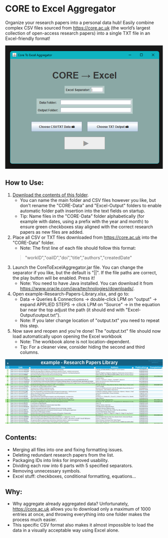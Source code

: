 # CORE to Excel Aggregator
Organize your research papers into a personal data hub! Easily combine complex CSV files sourced from https://core.ac.uk (the world’s largest collection of open-access research papers) into a single TXT file in an Excel-friendly format!

![ss1](/src/screenshots/ss1.png)

## How to Use:
1. [Download the contents of this folder](CORE-To-Excel).
    * You can name the main folder and CSV files however you like, but don't rename the "CORE-Data" and "Excel-Output" folders to enable automatic folder path insertion into the text fields on startup.
    * Tip: Name files in the "CORE-Data" folder alphabetically (for example with dates, using a prefix with the year and month) to ensure green checkboxes stay aligned with the correct research papers as new files are added.
2. Place all CSV or TXT files downloaded from https://core.ac.uk into the "CORE-Data" folder.
    * Note: The first line of each file should follow this format: 
    > "workID","oaiID","doi","title","authors","createdDate"
3. Launch the CoreToExcelAggregator.jar file. You can change the separator if you like, but the default is "||". If the file paths are correct, the play button will be enabled. Press it!
    * Note: You need to have Java installed. You can download it from https://www.oracle.com/java/technologies/downloads/.
4. Open example-Research-Papers-Library.xlsx, and go to:
    * Data → Queries & Connections → double-click LPM on "output" → expand APPLIED STEPS → click LPM on "Source" → in the equation bar near the top adjust the path (it should end with "Excel-Output\output.txt").
    * Note: If you later change location of "output.txt" you need to repeat this step.
5. Now save and reopen and you're done! The "output.txt" file should now load automatically upon opening the Excel workbook
    * Note: The workbook alone is not location-dependent.
    * Tip: For a cleaner view, consider hiding the second and third columns.

![ss2](/src/screenshots/ss2.png)

## Contents:
* Merging all files into one and fixing formatting issues.
* Deleting redundant research papers from the list.
* Packaging IDs into links for improved usability.
* Dividing each row into 6 parts with 5 specified separators.
* Removing unnecessary symbols.
* Excel stuff: checkboxes, conditional formatting, equations...

## Why:
* Why aggregate already aggregated data? Unfortunately, https://core.ac.uk allows you to download only a maximum of 1000 entries at once, and throwing everything into one folder makes the process much easier.
* This specific CSV format also makes it almost impossible to load the data in a visually acceptable way using Excel alone.
